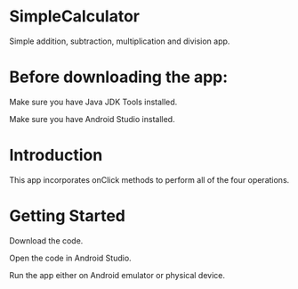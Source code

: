 # SimpleCalculator

Simple addition, subtraction, multiplication and division app. 

# Before downloading the app:

Make sure you have Java JDK Tools installed. 

Make sure you have Android Studio installed.

# Introduction

This app incorporates onClick methods to perform all of the four operations. 

# Getting Started

Download the code.

Open the code in Android Studio.

Run the app either on Android emulator or physical device.
